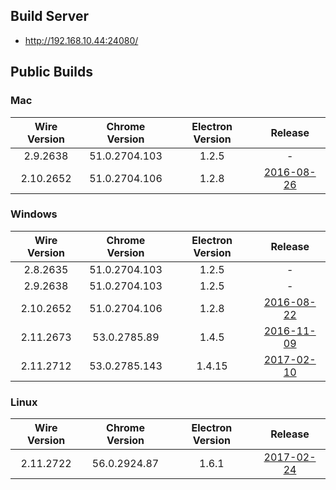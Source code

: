 ## Build Server

- http://192.168.10.44:24080/

## Public Builds

### Mac

Wire Version | Chrome Version | Electron Version | Release
:---:|:---:|:---:|:---:
2.9.2638 | 51.0.2704.103 | 1.2.5 | -
2.10.2652 | 51.0.2704.106 | 1.2.8 | [2016-08-26](https://github.com/wireapp/wire-desktop/releases/tag/release%2F2.10.2652)

### Windows

Wire Version | Chrome Version | Electron Version | Release
:---:|:---:|:---:|:---:
2.8.2635 | 51.0.2704.103 | 1.2.5 | -
2.9.2638 | 51.0.2704.103 | 1.2.5 | -
2.10.2652 | 51.0.2704.106 | 1.2.8 | [2016-08-22](https://github.com/wireapp/wire-desktop/releases/tag/release%2F2.10.2652)
2.11.2673 | 53.0.2785.89 | 1.4.5 | [2016-11-09](https://github.com/wireapp/wire-desktop/releases/tag/release%2F2.11.2673)
2.11.2712 | 53.0.2785.143 | 1.4.15 | [2017-02-10](https://github.com/wireapp/wire-desktop/releases/tag/release%2F2.11.2712)

### Linux

Wire Version | Chrome Version | Electron Version | Release
:---:|:---:|:---:|:---:
2.11.2722 | 56.0.2924.87 | 1.6.1 | [2017-02-24](https://github.com/wireapp/wire-desktop/releases/tag/release%2F2.11.2722)
